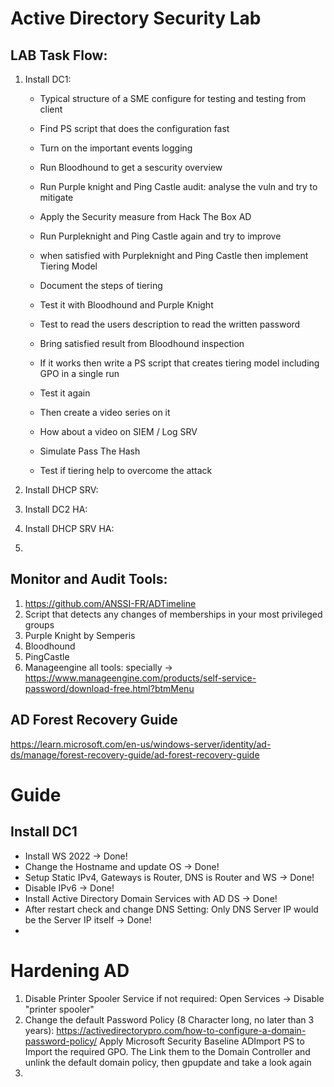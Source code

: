 # Active Directory Security Lab

## LAB Task Flow:

1. Install DC1:
	- Typical structure of a SME configure for testing and testing from client
	- Find PS script that does the configuration fast
	- Turn on the important events logging
	- Run Bloodhound to get a sescurity overview
	- Run Purple knight and Ping Castle audit: analyse the vuln and try to mitigate
	- Apply the Security measure from Hack The Box AD
	- Run Purpleknight and Ping Castle again and try to improve

	- when satisfied with Purpleknight and Ping Castle then implement Tiering Model
	- Document the steps of tiering
	- Test it with Bloodhound and Purple Knight
	- Test to read the users description to read the written password
	- Bring satisfied result from Bloodhound inspection

	- If it works then write a PS script that creates tiering model including GPO in a single run
	- Test it again
	- Then create a video series on it
	- How about a video on SIEM / Log SRV

	- Simulate Pass The Hash
	- Test if tiering help to overcome the attack


2. Install DHCP SRV:

3. Install DC2 HA:

4. Install DHCP SRV HA:

5.



## Monitor and Audit Tools:
1. https://github.com/ANSSI-FR/ADTimeline
2. Script that detects any changes of memberships in your most privileged groups
3. Purple Knight by Semperis
4. Bloodhound
5. PingCastle
6. Manageengine all tools: specially -> https://www.manageengine.com/products/self-service-password/download-free.html?btmMenu

## AD Forest Recovery Guide
https://learn.microsoft.com/en-us/windows-server/identity/ad-ds/manage/forest-recovery-guide/ad-forest-recovery-guide


# Guide

## Install DC1

- Install WS 2022 -> Done!
- Change the Hostname and update OS -> Done!
- Setup Static IPv4, Gateways is Router, DNS is Router and WS -> Done!
- Disable IPv6 -> Done!
- Install Active Directory Domain Services with AD DS -> Done!
- After restart check and change DNS Setting: Only DNS Server IP would be the Server IP itself -> Done!
-


# Hardening AD

1. Disable Printer Spooler Service if not required: Open Services -> Disable "printer spooler"
2. Change the default Password Policy (8 Character long, no later than 3 years): https://activedirectorypro.com/how-to-configure-a-domain-password-policy/
   Apply Microsoft Security Baseline ADImport PS to Import the required GPO. The Link them to the Domain Controller and unlink the default domain policy, then gpupdate and take a look again
3.
